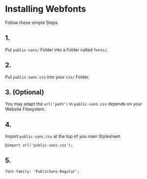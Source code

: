 # Installing Webfonts
Follow these simple Steps.

## 1.
Put `public-sans/` Folder into a Folder called `fonts/`.

## 2.
Put `public-sans.css` into your `css/` Folder.

## 3. (Optional)
You may adapt the `url('path')` in `public-sans.css` depends on your Website Filesystem.

## 4.
Import `public-sans.css` at the top of you main Stylesheet.

```
@import url('public-sans.css');
```

## 5.


```
font-family: 'PublicSans-Regular';
```

